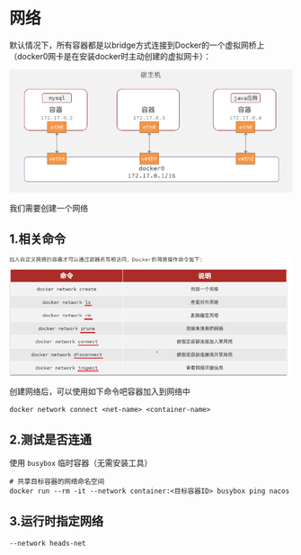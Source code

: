 # 网络

默认情况下，所有容器都是以bridge方式连接到Docker的一个虚拟网桥上（docker0网卡是在安装docker时主动创建的虚拟网卡）：

![1749813974187](image/容器网络配置/1749813974187.png)

我们需要创建一个网络

## 1.相关命令

![1749814049906](image/容器网络配置/1749814049906.png)

创建网络后，可以使用如下命令吧容器加入到网络中

```
docker network connect <net-name> <container-name>
```

## 2.测试是否连通

使用 `busybox` 临时容器（无需安装工具）

```
# 共享目标容器的网络命名空间
docker run --rm -it --network container:<目标容器ID> busybox ping nacos
```

## 3.运行时指定网络

```
--network heads-net
```
